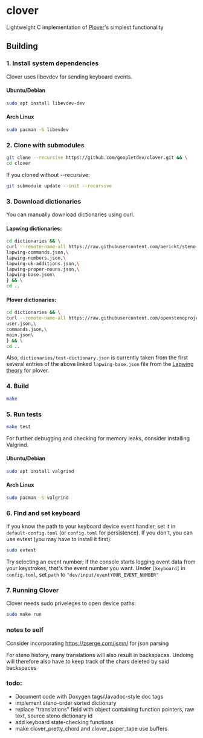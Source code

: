 # clover
Lightweight C implementation of [Plover](https://github.com/openstenoproject/plover)'s simplest functionality 

## Building
### 1. Install system dependencies
Clover uses libevdev for sending keyboard events.
#### Ubuntu/Debian
```bash
sudo apt install libevdev-dev
```
#### Arch Linux
```bash
sudo pacman -S libevdev
```

### 2. Clone with submodules
```bash
git clone --recursive https://github.com/goopletdev/clover.git && \
cd clover
```
If you cloned without --recursive:
```bash
git submodule update --init --recursive
```

### 3. Download dictionaries
You can manually download dictionaries using curl.
#### Lapwing dictionaries:
```bash
cd dictionaries && \
curl --remote-name-all https://raw.githubusercontent.com/aerickt/steno-dictionaries/main/{\
lapwing-commands.json,\
lapwing-numbers.json,\
lapwing-uk-additions.json,\
lapwing-proper-nouns.json,\
lapwing-base.json\
} && \
cd ..
```
#### Plover dictionaries:
```bash
cd dictionaries && \
curl --remote-name-all https://raw.githubusercontent.com/openstenoproject/plover/refs/heads/main/plover/assets/{\
user.json,\
commands.json,\
main.json\
} && \
cd ..
```
Also, `dictionaries/test-dictionary.json` is currently taken from the first several entries of the above linked `lapwing-base.json` file from the [Lapwing theory](https://github.com/aerickt/steno-dictionaries) for plover. 

### 4. Build
```bash
make
```

### 5. Run tests
```bash
make test
```
For further debugging and checking for memory leaks, consider installing Valgrind.
#### Ubuntu/Debian
```bash
sudo apt install valgrind
```
#### Arch Linux
```bash
sudo pacman -S valgrind
```

### 6. Find and set keyboard
If you know the path to your keyboard device event handler, set it in `default-config.toml` (or `config.toml` for persistence). If you don't, you can use evtest (you may have to install it first):
```bash
sudo evtest
```
Try selecting an event number; if the console starts logging event data from your keystrokes, that's the event number you want. Under `[keyboard]` in `config.toml`, set `path` to `"dev/input/eventYOUR_EVENT_NUMBER"`

### 7. Running Clover
Clover needs sudo priveleges to open device paths:
```bash
sudo make run
```
### notes to self
Consider incorporating https://zserge.com/jsmn/ for json parsing

For steno history, many translations will also result in backspaces. Undoing will therefore also have to keep track of the chars deleted by said backspaces

### todo:
- Document code with Doxygen tags/Javadoc-style doc tags
- implement steno-order sorted dictionary
- replace "translations" field with object containing function pointers, raw text, source steno dictionary id
- add keyboard state-checking functions
- make clover_pretty_chord and clover_paper_tape use buffers